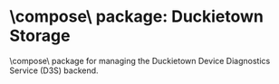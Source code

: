 # \\compose\\ package: Duckietown Storage

\\compose\\ package for managing the Duckietown Device Diagnostics Service (D3S) backend.
